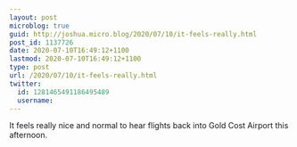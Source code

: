 ```yaml
---
layout: post
microblog: true
guid: http://joshua.micro.blog/2020/07/10/it-feels-really.html
post_id: 1137726
date: 2020-07-10T16:49:12+1100
lastmod: 2020-07-10T16:49:12+1100
type: post
url: /2020/07/10/it-feels-really.html
twitter:
  id: 1281465491186495489
  username: 
---
```

It feels really nice and normal to hear flights back into Gold Cost Airport this afternoon.
